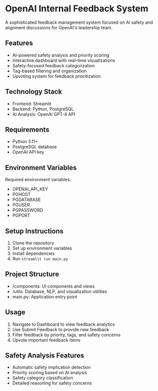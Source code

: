 # OpenAI Internal Feedback System

A sophisticated feedback management system focused on AI safety and alignment discussions for OpenAI's leadership team.

## Features
- AI-powered safety analysis and priority scoring
- Interactive dashboard with real-time visualizations
- Safety-focused feedback categorization
- Tag-based filtering and organization
- Upvoting system for feedback prioritization

## Technology Stack
- Frontend: Streamlit
- Backend: Python, PostgreSQL
- AI Analysis: OpenAI GPT-4 API

## Requirements
- Python 3.11+
- PostgreSQL database
- OpenAI API key

## Environment Variables
Required environment variables:
- OPENAI_API_KEY
- PGHOST
- PGDATABASE
- PGUSER
- PGPASSWORD
- PGPORT

## Setup Instructions
1. Clone the repository
2. Set up environment variables
3. Install dependencies
4. Run `streamlit run main.py`

## Project Structure
- /components: UI components and views
- /utils: Database, NLP, and visualization utilities
- main.py: Application entry point

## Usage
1. Navigate to Dashboard to view feedback analytics
2. Use Submit Feedback to provide new feedback
3. Filter feedback by priority, tags, and safety concerns
4. Upvote important feedback items

## Safety Analysis Features
- Automatic safety implication detection
- Priority scoring based on AI analysis
- Safety category classification
- Detailed reasoning for safety concerns

